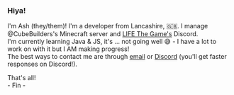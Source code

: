 ### Hiya!  
  
I'm Ash (they/them)! I'm a developer from Lancashire, 🇬🇧. I manage @CubeBuilders's Minecraft server and [LIFE The Game's](https://discord.gg/QZkX3Rt/) Discord.  
I'm currently learning Java & JS, it's ... not going well 😅 - I have a lot to work on with it but I AM making progress!  
The best ways to contact me are through [email](mailto:ash@asheiou.uk) or [Discord](https://discord.gg/QZkX3Rt/) (you'll get faster responses on Discord!).  
  
That's all!  
\- Fin -
